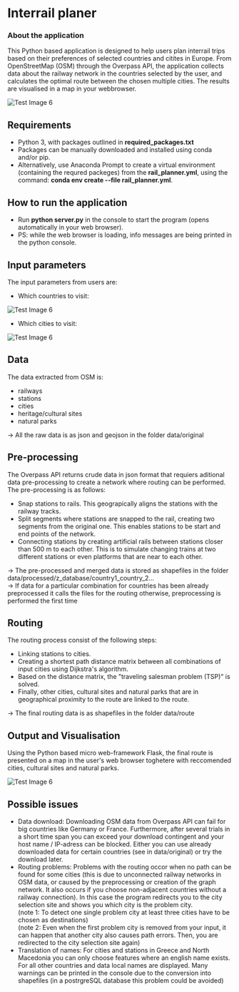 # Interrail planer
### About the application
This Python based application is designed to help users plan interrail trips based on their preferences of selected countries and citites in Europe. 
From OpenStreetMap (OSM) through the Overpass API, the application collects data about the railway network in the countries selected by the user, and calculates the optimal route between the chosen multiple cities. The results are visualised in a map in your webbrowser. 

![Test Image 6](z_README_img/Homepage.jpg)

## Requirements
- Python 3, with packages outlined in **required_packages.txt**
- Packages can be manually downloaded and installed using conda and/or pip.
- Alternatively, use Anaconda Prompt to create a virtual environment (containing the requred packeges) from the **rail_planner.yml**, using the command: **conda env create --file rail_planner.yml**.

## How to run the application
- Run **python server.py** in the console to start the program (opens automatically in your web browser).
- PS: while the web browser is loading, info messages are being printed in the python console.

## Input parameters
The input parameters from users are:
- Which countries to visit:

![Test Image 6](z_README_img/Choose_country.jpg)
- Which cities to visit:

![Test Image 6](z_README_img/Choose_city.jpg)

## Data
The data extracted from OSM is:
- railways
- stations
- cities
- heritage/cultural sites
- natural parks  

-> All the raw data is as json and geojson in the folder data/original

## Pre-processing
The Overpass API returns crude data in json format that requiers aditional data pre-processing to create a network where routing can be performed.
The pre-processing is as follows:
- Snap stations to rails. This geograpically aligns the stations with the railway tracks. 
- Split segments where stations are snapped to the rail, creating two segments from the original one. This enables stations to be start and end points of the network. 
- Connecting stations by creating artificial rails between stations closer than 500 m to each other. This is to simulate changing trains at two different stations or even platforms that are near to each other.  

-> The pre-processed and merged data is stored as shapefiles in the folder data/processed/z_database/country1_country_2...   
-> If data for a particular combination for countries has been already preprocessed it calls the files for the routing otherwise, preprocessing is performed the first time

## Routing
The routing process consist of the following steps:
- Linking stations to cities. 
- Creating a shortest path distance matrix between all combinations of input cities using Dijkstra's algorithm.
- Based on the distance matrix, the "traveling salesman problem (TSP)" is solved.
- Finally, other cities, cultural sites and natural parks that are in geographical proximity to the route are linked to the route.   

-> The final routing data is as shapefiles in the folder data/route

## Output and Visualisation
Using the Python based micro web-framework Flask, the final route is presented on a map in the user's web browser toghetere with reccomended cities, cultural sites and natural parks.

![Test Image 6](z_README_img/Output.jpg)

## Possible issues
- Data download: Downloading OSM data from Overpass API can fail for big countries like Germany or France. Furthermore, after several trials in a short time span you can exceed your download contingent and your host name / IP-adress can be blocked. Either you can use already downloaded data for certain countries (see in data/original) or try the download later.
- Routing problems: Problems with the routing occor when no path can be found for some cities (this is due to unconnected railway networks in OSM data, or caused by the preprocessing or creation of the graph network. It also occurs if you choose non-adjacent countries without a railway connection). In this case the program redirects you to the city selection site and shows you which city is the problem city.  
(note 1: To detect one single problem city at least three cities have to be chosen as destinations)  
(note 2: Even when the first problem city is removed from your input, it can happen that another city also causes path errors. Then, you are redirected to the city selection site again)
- Translation of names: For cities and stations in Greece and North Macedonia you can only choose features where an english name exists. For all other countries and data local names are displayed. Many warnings can be printed in the console due to the conversion into shapefiles (in a postrgreSQL database this problem could be avoided)
